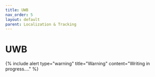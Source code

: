 ```yaml
---
title: UWB
nav_order: 5
layout: default
parent: Localization & Tracking
---
```


# UWB

{% include alert type="warning" title="Warning" content="Writing in progress...." %}

